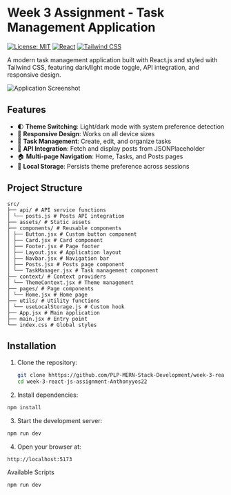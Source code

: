 

# Week 3 Assignment  - Task Management Application

[![License: MIT](https://img.shields.io/badge/License-MIT-blue.svg)](https://opensource.org/licenses/MIT)
[![React](https://img.shields.io/badge/React-18.2.0-blue)](https://reactjs.org/)
[![Tailwind CSS](https://img.shields.io/badge/Tailwind_CSS-3.3.0-06B6D4)](https://tailwindcss.com/)

A modern task management application built with React.js and styled with Tailwind CSS, featuring dark/light mode toggle, API integration, and responsive design.

![Application Screenshot](./public/screenshot.png)

## Features

- 🌓 **Theme Switching**: Light/dark mode with system preference detection
- 📱 **Responsive Design**: Works on all device sizes
- 📝 **Task Management**: Create, edit, and organize tasks
- 📰 **API Integration**: Fetch and display posts from JSONPlaceholder
- 🏠 **Multi-page Navigation**: Home, Tasks, and Posts pages
- 💾 **Local Storage**: Persists theme preference across sessions


## Project Structure

 ```tree
src/
├── api/ # API service functions
│ └── posts.js # Posts API integration
├── assets/ # Static assets
├── components/ # Reusable components
│ ├── Button.jsx # Custom button component
│ ├── Card.jsx # Card component
│ ├── Footer.jsx # Page footer
│ ├── Layout.jsx # Application layout
│ ├── Navbar.jsx # Navigation bar
│ ├── Posts.jsx # Posts page component
│ └── TaskManager.jsx # Task management component
├── context/ # Context providers
│ └── ThemeContext.jsx # Theme management
├── pages/ # Page components
│ └── Home.jsx # Home page
├── utils/ # Utility functions
│ └── useLocalStorage.js # Custom hook
├── App.jsx # Main application
├── main.jsx # Entry point
└── index.css # Global styles
 ```

## Installation

1. Clone the repository:
   ```bash
   git clone hhttps://github.com/PLP-MERN-Stack-Development/week-3-react-js-assignment-Anthonyyos22.git
   cd week-3-react-js-assignment-Anthonyyos22
   ```
2. Install dependencies:

```bash
npm install
```

3. Start the development server:

```bash
npm run dev
```
4. Open your browser at:

```text
http://localhost:5173
```

Available Scripts

```bash
npm run dev    
```

